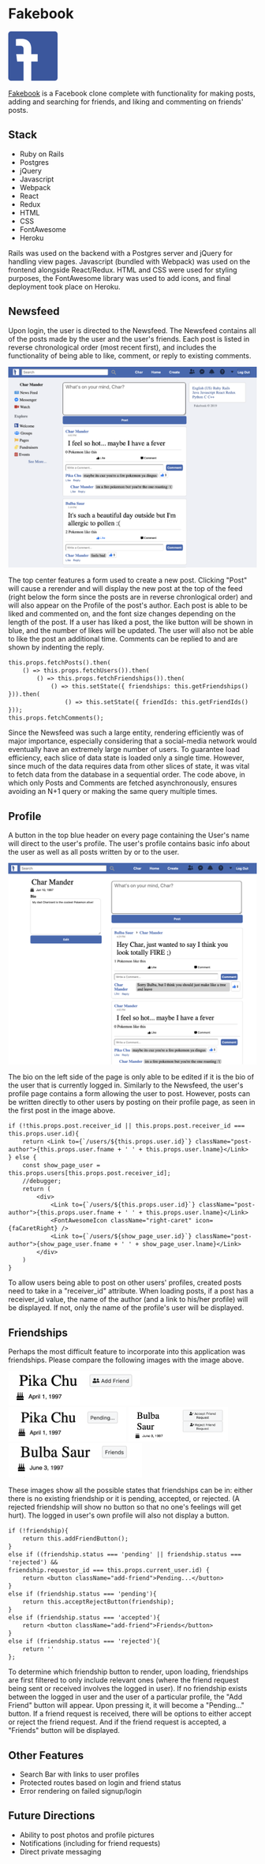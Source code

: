 # Fakebook

<img src="app/assets/images/fb-logo-2.png" height=100px width=100px />

[Fakebook](https://derek-shue-fb-clone.herokuapp.com/) is a Facebook clone complete with functionality for making posts, adding and searching for friends, and liking and commenting on friends' posts. 

## Stack
* Ruby on Rails
* Postgres
* jQuery
* Javascript
* Webpack
* React
* Redux
* HTML
* CSS
* FontAwesome
* Heroku

Rails was used on the backend with a Postgres server and jQuery for handling view pages. Javascript (bundled with Webpack) was used on the frontend alongside React/Redux. HTML and CSS were used for styling purposes, the FontAwesome library was used to add icons, and final deployment took place on Heroku.

## Newsfeed
Upon login, the user is directed to the Newsfeed. The Newsfeed contains all of the posts made by the user and the user's friends. Each post is listed in reverse chronological order (most recent first), and includes the functionality of being able to like, comment, or reply to existing comments.

<img src="app/assets/images/readme/newsfeed.png" />

The top center features a form used to create a new post. Clicking "Post" will cause a rerender and will display the new post at the top of the feed (right below the form since the posts are in reverse chronlogical order) and will also appear on the Profile of the post's author. Each post is able to be liked and commented on, and the font size changes depending on the length of the post. If a user has liked a post, the like button will be shown in blue, and the number of likes will be updated. The user will also not be able to like the post an additional time. Comments can be replied to and are shown by indenting the reply.

```
this.props.fetchPosts().then(
    () => this.props.fetchUsers()).then(
        () => this.props.fetchFriendships()).then(
            () => this.setState({ friendships: this.getFriendships() })).then(
                () => this.setState({ friendIds: this.getFriendIds() }));
this.props.fetchComments();
```

Since the Newsfeed was such a large entity, rendering efficiently was of major importance, especially considering that a social-media network would eventually have an extremely large number of users. To guarantee load efficiency, each slice of data state is loaded only a single time. However, since much of the data requires data from other slices of state, it was vital to fetch data from the database in a sequential order. The code above, in which only Posts and Comments are fetched asynchronously, ensures avoiding an N+1 query or making the same query multiple times.

## Profile

A button in the top blue header on every page containing the User's name will direct to the user's profile. The user's profile contains basic info about the user as well as all posts written by or to the user.

<img src="app/assets/images/readme/profile.png" />

The bio on the left side of the page is only able to be edited if it is the bio of the user that is currently logged in. Similarly to the Newsfeed, the user's profile page contains a form allowing the user to post. However, posts can be written directly to other users by posting on their profile page, as seen in the first post in the image above.

```
if (!this.props.post.receiver_id || this.props.post.receiver_id === this.props.user.id){
    return <Link to={`/users/${this.props.user.id}`} className="post-author">{this.props.user.fname + ' ' + this.props.user.lname}</Link>
} else {
    const show_page_user = this.props.users[this.props.post.receiver_id];
    //debugger;
    return (
        <div>
            <Link to={`/users/${this.props.user.id}`} className="post-author">{this.props.user.fname + ' ' + this.props.user.lname}</Link>
            <FontAwesomeIcon className="right-caret" icon={faCaretRight} />
            <Link to={`/users/${show_page_user.id}`} className="post-author">{show_page_user.fname + ' ' + show_page_user.lname}</Link>
        </div>
    )
}
```

To allow users being able to post on other users' profiles, created posts need to take in a "receiver_id" attribute. When loading posts, if a post has a receiver_id value, the name of the author (and a link to his/her profile) will be displayed. If not, only the name of the profile's user will be displayed.

## Friendships

Perhaps the most difficult feature to incorporate into this application was friendships. Please compare the following images with the image above. 

<img src="app/assets/images/readme/add_friend.png" height=70px />
<img src="app/assets/images/readme/pending.png" height=70px />
<img src="app/assets/images/readme/accept_reject.png" height=70px />
<img src="app/assets/images/readme/friends.png" height=70px />

These images show all the possible states that friendships can be in: either there is no existing friendship or it is pending, accepted, or rejected. (A rejected friendship will show no button so that no one's feelings will get hurt). The logged in user's own profile will also not display a button.

```
if (!friendship){
    return this.addFriendButton();
}
else if ((friendship.status === 'pending' || friendship.status === 'rejected') && 
friendship.requestor_id === this.props.current_user.id) {
    return <button className="add-friend">Pending...</button>
}
else if (friendship.status === 'pending'){
    return this.acceptRejectButton(friendship);
}
else if (friendship.status === 'accepted'){
    return <button className="add-friend">Friends</button>
}
else if (friendship.status === 'rejected'){
    return ''
};
```

To determine which friendship button to render, upon loading, friendships are first filtered to only include relevant ones (where the friend request being sent or received involves the logged in user). If no friendship exists between the logged in user and the user of a particular profile, the "Add Friend" button will appear. Upon pressing it, it will become a "Pending..." button. If a friend request is received, there will be options to either accept or reject the friend request. And if the friend request is accepted, a "Friends" button will be displayed.

## Other Features
* Search Bar with links to user profiles
* Protected routes based on login and friend status
* Error rendering on failed signup/login

## Future Directions
* Ability to post photos and profile pictures
* Notifications (including for friend requests)
* Direct private messaging